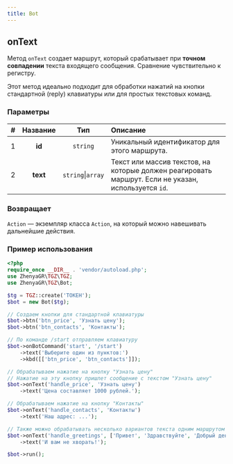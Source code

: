 ```yaml
---
title: Bot
---
```


## onText
Метод `onText` создает маршрут, который срабатывает при **точном совпадении** текста входящего сообщения. Сравнение чувствительно к регистру.

Этот метод идеально подходит для обработки нажатий на кнопки стандартной (reply) клавиатуры или для простых текстовых команд.

### Параметры
| # | Название |      Тип       | Описание                                                                            |
|:-:|:--------:|:--------------:|:------------------------------------------------------------------------------------|
| 1 | **id**   | `string`       | Уникальный идентификатор для этого маршрута.                                        |
| 2 | **text** | `string`\|`array` | Текст или массив текстов, на которые должен реагировать маршрут. Если не указан, используется `id`. |

### Возвращает
`Action` — экземпляр класса `Action`, на который можно навешивать дальнейшие действия.

### Пример использования
```php
<?php
require_once __DIR__ . 'vendor/autoload.php';
use ZhenyaGR\TGZ\TGZ;
use ZhenyaGR\TGZ\Bot;

$tg = TGZ::create('ТОКЕН');
$bot = new Bot($tg);

// Создаем кнопки для стандартной клавиатуры
$bot->btn('btn_price', 'Узнать цену');
$bot->btn('btn_contacts', 'Контакты');

// По команде /start отправляем клавиатуру
$bot->onBotCommand('start', '/start')
    ->text('Выберите один из пунктов:')
    ->kbd([['btn_price', 'btn_contacts']]);

// Обрабатываем нажатие на кнопку "Узнать цену"
// Нажатие на эту кнопку пришлет сообщение с текстом "Узнать цену"
$bot->onText('handle_price', 'Узнать цену')
    ->text('Цена составляет 1000 рублей.');

// Обрабатываем нажатие на кнопку "Контакты"
$bot->onText('handle_contacts', 'Контакты')
    ->text('Наш адрес: ...');

// Также можно обрабатывать несколько вариантов текста одним маршрутом
$bot->onText('handle_greetings', ['Привет', 'Здравствуйте', 'Добрый день'])
    ->text('И вам не хворать!');

$bot->run();
```